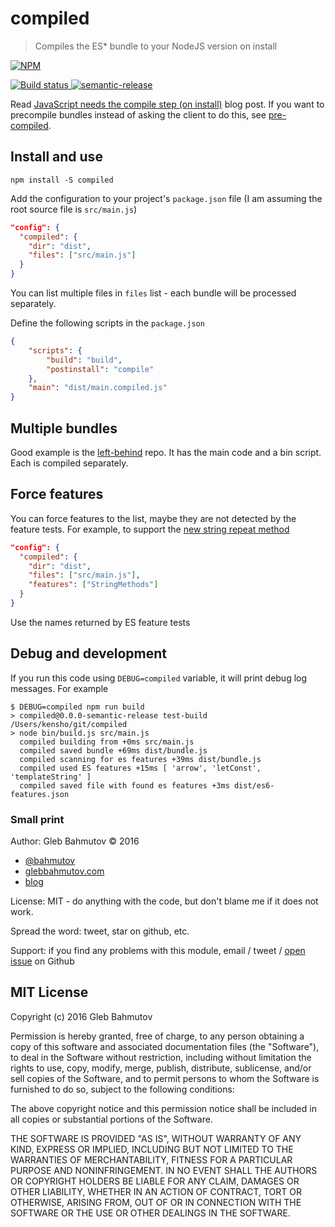 # compiled
> Compiles the ES* bundle to your NodeJS version on install

[![NPM][compiled-icon] ][compiled-url]

[![Build status][compiled-ci-image] ][compiled-ci-url]
[![semantic-release][semantic-image] ][semantic-url]

Read [JavaScript needs the compile step (on install)](http://glebbahmutov.com/blog/javascript-needs-compile-step/) blog post. If you want to precompile bundles instead of asking the client to do
this, see [pre-compiled](https://github.com/bahmutov/pre-compiled).

## Install and use

    npm install -S compiled

Add the configuration to your project's `package.json` file 
(I am assuming the root source file is `src/main.js`)

```json
"config": {
  "compiled": {
    "dir": "dist",
    "files": ["src/main.js"]
  }
}
```

You can list multiple files in `files` list - each bundle will be processed separately.

Define the following scripts in the `package.json` 

```json
{
    "scripts": {
        "build": "build",
        "postinstall": "compile"
    },
    "main": "dist/main.compiled.js"
}
```

## Multiple bundles

Good example is the [left-behind](https://github.com/bahmutov/left-behind) repo.
It has the main code and a bin script. Each is compiled separately.

## Force features

You can force features to the list, maybe they are not detected by the feature tests.
For example, to support the [new string repeat method](http://es6-features.org/#StringRepeating)

```json
"config": {
  "compiled": {
    "dir": "dist",
    "files": ["src/main.js"],
    "features": ["StringMethods"]
  }
}
```

Use the names returned by ES feature tests

## Debug and development

If you run this code using `DEBUG=compiled` variable, it will print debug log messages.
For example

    $ DEBUG=compiled npm run build
    > compiled@0.0.0-semantic-release test-build /Users/kensho/git/compiled
    > node bin/build.js src/main.js
      compiled building from +0ms src/main.js
      compiled saved bundle +69ms dist/bundle.js
      compiled scanning for es features +39ms dist/bundle.js
      compiled used ES features +15ms [ 'arrow', 'letConst', 'templateString' ]
      compiled saved file with found es features +3ms dist/es6-features.json

### Small print

Author: Gleb Bahmutov &copy; 2016

* [@bahmutov](https://twitter.com/bahmutov)
* [glebbahmutov.com](http://glebbahmutov.com)
* [blog](http://glebbahmutov.com/blog/)

License: MIT - do anything with the code, but don't blame me if it does not work.

Spread the word: tweet, star on github, etc.

Support: if you find any problems with this module, email / tweet /
[open issue](https://github.com/bahmutov/compiled/issues) on Github

## MIT License

Copyright (c) 2016 Gleb Bahmutov

Permission is hereby granted, free of charge, to any person
obtaining a copy of this software and associated documentation
files (the "Software"), to deal in the Software without
restriction, including without limitation the rights to use,
copy, modify, merge, publish, distribute, sublicense, and/or sell
copies of the Software, and to permit persons to whom the
Software is furnished to do so, subject to the following
conditions:

The above copyright notice and this permission notice shall be
included in all copies or substantial portions of the Software.

THE SOFTWARE IS PROVIDED "AS IS", WITHOUT WARRANTY OF ANY KIND,
EXPRESS OR IMPLIED, INCLUDING BUT NOT LIMITED TO THE WARRANTIES
OF MERCHANTABILITY, FITNESS FOR A PARTICULAR PURPOSE AND
NONINFRINGEMENT. IN NO EVENT SHALL THE AUTHORS OR COPYRIGHT
HOLDERS BE LIABLE FOR ANY CLAIM, DAMAGES OR OTHER LIABILITY,
WHETHER IN AN ACTION OF CONTRACT, TORT OR OTHERWISE, ARISING
FROM, OUT OF OR IN CONNECTION WITH THE SOFTWARE OR THE USE OR
OTHER DEALINGS IN THE SOFTWARE.

[compiled-icon]: https://nodei.co/npm/compiled.png?downloads=true
[compiled-url]: https://npmjs.org/package/compiled
[compiled-ci-image]: https://travis-ci.org/bahmutov/compiled.png?branch=master
[compiled-ci-url]: https://travis-ci.org/bahmutov/compiled
[semantic-image]: https://img.shields.io/badge/%20%20%F0%9F%93%A6%F0%9F%9A%80-semantic--release-e10079.svg
[semantic-url]: https://github.com/semantic-release/semantic-release

